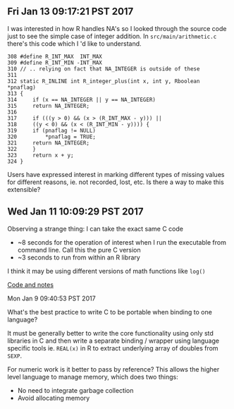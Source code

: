 ## Fri Jan 13 09:17:21 PST 2017

I was interested in how R handles NA's so I looked through the source code
just to see the simple case of integer addition. In `src/main/arithmetic.c`
there's this code which I 'd like to understand.

```
308 #define R_INT_MAX  INT_MAX
309 #define R_INT_MIN -INT_MAX
310 // .. relying on fact that NA_INTEGER is outside of these
311
312 static R_INLINE int R_integer_plus(int x, int y, Rboolean *pnaflag)
313 {
314     if (x == NA_INTEGER || y == NA_INTEGER)
315     return NA_INTEGER;
316
317     if (((y > 0) && (x > (R_INT_MAX - y))) ||
318     ((y < 0) && (x < (R_INT_MIN - y)))) {
319     if (pnaflag != NULL)
320         *pnaflag = TRUE;
321     return NA_INTEGER;
322     }
323     return x + y;
324 }
```

Users have expressed interest in marking different types of missing values
for different reasons, ie. not recorded, lost, etc. Is there a way to make
this extensible?

## Wed Jan 11 10:09:29 PST 2017

Observing a strange thing: I can take the exact same C code
- ~8 seconds for the operation of interest when I run the executable from command line. Call this the pure C version
- ~3 seconds to run from within an R library

I think it may be using different versions of math functions like `log()`

[Code and
notes](https://github.com/clarkfitzg/fastgauss/blob/master/tps/Ctps/Makefile)

Mon Jan  9 09:40:53 PST 2017

What's the best practice to write C to be portable when binding to one
language?

It must be generally better to write the core functionality using
only std libraries in C and then write a separate binding / wrapper using
language specific tools ie. `REAL(x)` in R to extract underlying array of
doubles from `SEXP`.

For numeric work is it better to pass by reference? This allows the higher
level language to manage memory, which does two things:
- No need to integrate garbage collection
- Avoid allocating memory
